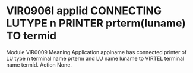 # VIR0906I applid CONNECTING LUTYPE n PRINTER prterm(luname) TO termid
Module
    VIR0009
Meaning
    Application applname has connected printer of LU type n terminal name prterm and LU name luname to VIRTEL terminal name termid.
Action
    None.
